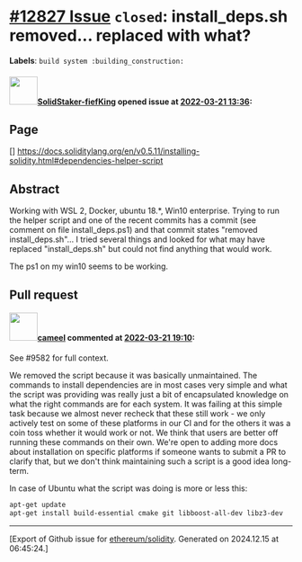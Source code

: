 # [\#12827 Issue](https://github.com/ethereum/solidity/issues/12827) `closed`: install_deps.sh removed... replaced with what?
**Labels**: `build system :building_construction:`


#### <img src="https://avatars.githubusercontent.com/u/94430122?u=91af32ede8463256a22b93abff370f25615712f3&v=4" width="50">[SolidStaker-fiefKing](https://github.com/SolidStaker-fiefKing) opened issue at [2022-03-21 13:36](https://github.com/ethereum/solidity/issues/12827):

## Page

[<!--Please link directly to the page which you think has a problem.-->]
https://docs.soliditylang.org/en/v0.5.11/installing-solidity.html#dependencies-helper-script

## Abstract

<!--Please describe in detail what is wrong.-->
Working with WSL 2, Docker, ubuntu 18.*, Win10 enterprise. Trying to run the helper script and one of the recent commits has a commit (see comment on file install_deps.ps1) and that commit states "removed install_deps.sh"... I tried several things and looked for what may have replaced "install_deps.sh" but could not find anything that would work.

The ps1 on my win10 seems to be working. 
## Pull request

<!--Please link to your pull request which resolves this issue.-->


#### <img src="https://avatars.githubusercontent.com/u/137030?v=4" width="50">[cameel](https://github.com/cameel) commented at [2022-03-21 19:10](https://github.com/ethereum/solidity/issues/12827#issuecomment-1074311033):

See #9582 for full context.

We removed the script because it was basically unmaintained. The commands to install dependencies are in most cases very simple and what the script was providing was really just a bit of encapsulated knowledge on what the right commands are for each system. It was failing at this simple task because we almost never recheck that these still work - we only actively test on some of these platforms in our CI and for the others it was a coin toss whether it would work or not. We think that users are better off running these commands on their own. We're open to adding more docs about installation on specific platforms if someone wants to submit a PR to clarify that, but we don't think maintaining such a script is a good idea long-term.

 In case of Ubuntu what the script was doing is more or less this:
```bash
apt-get update
apt-get install build-essential cmake git libboost-all-dev libz3-dev
```


-------------------------------------------------------------------------------



[Export of Github issue for [ethereum/solidity](https://github.com/ethereum/solidity). Generated on 2024.12.15 at 06:45:24.]
